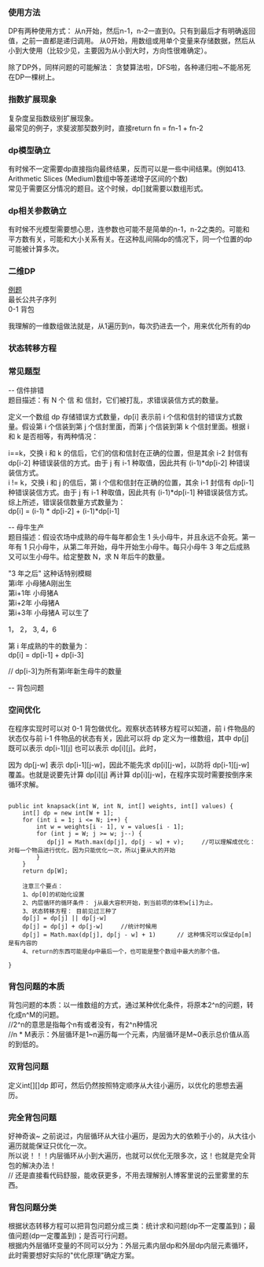 ### 使用方法
DP有两种使用方式： 从n开始，然后n-1，n-2一直到0。只有到最后才有明确返回值，之前一直都是递归调用。
从0开始，用数组或用单个变量来存储数据，然后从小到大使用（比较少见，主要因为从小到大时，方向性很难确定）。  

除了DP外，同样问题的可能解法： 贪婪算法啦，DFS啦，各种递归啦~不能吊死在DP一棵树上。    

### 指数扩展现象 
复杂度呈指数级别扩展现象。  
最常见的例子，求斐波那契数列时，直接return fn = fn-1 + fn-2  

### dp模型确立  
有时候不一定需要dp直接指向最终结果，反而可以是一些中间结果。(例如413. Arithmetic Slices (Medium)数组中等差递增子区间的个数)  
常见于需要区分情况的题目。这个时候，dp[]就需要以数组形式。  

### dp相关参数确立
有时候不光模型需要想心思，连参数也可能不是简单的n-1，n-2之类的。可能和平方数有关，可能和大小关系有关。在这种乱间隔dp的情况下，同一个位置的dp可能被计算多次。  

### 二维DP  
[例题](https://github.com/CyC2018/CS-Notes/blob/master/notes/Leetcode%20%E9%A2%98%E8%A7%A3%20-%20%E5%8A%A8%E6%80%81%E8%A7%84%E5%88%92.md)  
最长公共子序列  
0-1 背包  

我理解的一维数组做法就是，从1遍历到n，每次扔进去一个，用来优化所有的dp  

### 状态转移方程  



### 常见题型  
-- 信件排错  
题目描述：有 N 个 信 和 信封，它们被打乱，求错误装信方式的数量。  
  
定义一个数组 dp 存储错误方式数量，dp[i] 表示前 i 个信和信封的错误方式数量。假设第 i 个信装到第 j 个信封里面，而第 j 个信装到第 k 个信封里面。根据 i 和 k 是否相等，有两种情况：  
  
i==k，交换 i 和 k 的信后，它们的信和信封在正确的位置，但是其余 i-2 封信有 dp[i-2] 种错误装信的方式。由于 j 有 i-1 种取值，因此共有 (i-1)*dp[i-2] 种错误装信方式。  
i != k，交换 i 和 j 的信后，第 i 个信和信封在正确的位置，其余 i-1 封信有 dp[i-1] 种错误装信方式。由于 j 有 i-1 种取值，因此共有 (i-1)*dp[i-1] 种错误装信方式。  
综上所述，错误装信数量方式数量为：  
dp[i] = (i-1) * dp[i-2] + (i-1)*dp[i-1]  
  
-- 母牛生产  
题目描述：假设农场中成熟的母牛每年都会生 1 头小母牛，并且永远不会死。第一年有 1 只小母牛，从第二年开始，母牛开始生小母牛。每只小母牛 3 年之后成熟又可以生小母牛。给定整数 N，求 N 年后牛的数量。  
  
"3 年之后" 这种话特别模糊  
第i年 小母猪A刚出生  
第i+1年 小母猪A   
第i+2年 小母猪A  
第i+3年 小母猪A 可以生了  
  
1， 2， 3, 4，6  
  
  
第 i 年成熟的牛的数量为：  
dp[i] = dp[i-1] + dp[i-3]  
  
// dp[i-3]为所有第i年新生母牛的数量
     
     
-- 背包问题
### 空间优化

在程序实现时可以对 0-1 背包做优化。观察状态转移方程可以知道，前 i 件物品的状态仅与前 i-1 件物品的状态有关，因此可以将 dp 定义为一维数组，其中 dp[j] 既可以表示 dp[i-1][j] 也可以表示 dp[i][j]。此时，



因为 dp[j-w] 表示 dp[i-1][j-w]，因此不能先求 dp[i][j-w]，以防将 dp[i-1][j-w] 覆盖。也就是说要先计算 dp[i][j] 再计算 dp[i][j-w]，在程序实现时需要按倒序来循环求解。

```

public int knapsack(int W, int N, int[] weights, int[] values) {
    int[] dp = new int[W + 1];
    for (int i = 1; i <= N; i++) {
        int w = weights[i - 1], v = values[i - 1];
        for (int j = W; j >= w; j--) {
           dp[j] = Math.max(dp[j], dp[j - w] + v);     //可以理解成优化： 对每一个物品进行优化，因为只能优化一次，所以j要从大的开始
        }
    }
    return dp[W];
    
    注意三个要点：
    1、dp[0]的初始化设置  
    2、内层循环的循环条件： j从最大容积开始，到当前项的体积w[i]为止。  
    3、状态转移方程： 目前见过三种了 
    dp[j] = dp[j] || dp[j-w]
    dp[j] = dp[j] + dp[j-w]     //统计时候用
    dp[j] = Math.max(dp[j], dp[j - w] + 1)      // 这种情况可以保证dp[m]是有内容的
    4、return的东西可能是dp中最后一个，也可能是整个数组中最大的那个值。

}     
 ```
 
   
### 背包问题的本质  
 背包问题的本质：以一维数组的方式，通过某种优化条件，将原本2^n的问题，转化成n^M的问题。  
     //2^n的意思是指每个n有或者没有，有2^n种情况  
     //n * M表示：外层循环是1~n遍历每一个元素，内层循环是M~0表示总价值从高的到低的。
     
### 双背包问题
  定义int[][]dp 即可，然后仍然按照特定顺序从大往小遍历，以优化的思想去遍历。      
     
     
### 完全背包问题
  好神奇诶~
  之前说过，内层循环从大往小遍历，是因为大的依赖于小的，从大往小遍历就能保证只优化一次。  
  所以说！！！内层循环从小到大遍历，也就可以优化无限多次，这！也就是完全背包的解决办法！  
  // 还是直接看代码舒服，能收获更多，不用去理解别人博客里说的云里雾里的东西。       

### 背包问题分类
  根据状态转移方程可以把背包问题分成三类：统计求和问题(dp不一定覆盖到)；最值问题(dp一定覆盖到)；是否可行问题。   
  根据内外层循环变量的不同可以分为：外层元素内层dp和外层dp内层元素循环，此时需要想好实际的"优化原理"确定方案。  